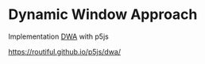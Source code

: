 # Dynamic Window Approach

Implementation [DWA](https://ieeexplore.ieee.org/document/580977) with p5js

https://routiful.github.io/p5js/dwa/
